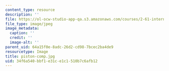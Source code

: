 ```yaml
---
content_type: resource
description: ''
file: https://ol-ocw-studio-app-qa.s3.amazonaws.com/courses/2-61-internal-combustion-engines-spring-2017/34f6a540bbf1e31ce1c1510b7c6afb12_piston-comp.jpg
file_type: image/jpeg
image_metadata:
  caption: ''
  credit: ''
  image-alt: ''
parent_uid: 64a15f0e-8adc-26d2-cd98-7bcec2ba4de9
resourcetype: Image
title: piston-comp.jpg
uid: 34f6a540-bbf1-e31c-e1c1-510b7c6afb12
---
```

